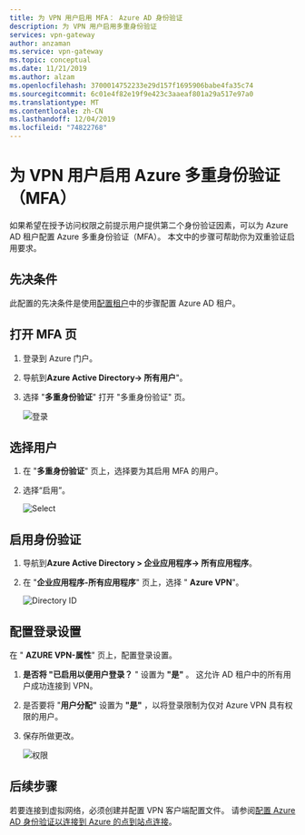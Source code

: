 ```yaml
---
title: 为 VPN 用户启用 MFA： Azure AD 身份验证
description: 为 VPN 用户启用多重身份验证
services: vpn-gateway
author: anzaman
ms.service: vpn-gateway
ms.topic: conceptual
ms.date: 11/21/2019
ms.author: alzam
ms.openlocfilehash: 3700014752233e29d157f1695906babe4fa35c74
ms.sourcegitcommit: 6c01e4f82e19f9e423c3aaeaf801a29a517e97a0
ms.translationtype: MT
ms.contentlocale: zh-CN
ms.lasthandoff: 12/04/2019
ms.locfileid: "74822768"
---
```

# <a name="enable-azure-multi-factor-authentication-mfa-for-vpn-users"></a>为 VPN 用户启用 Azure 多重身份验证（MFA）

如果希望在授予访问权限之前提示用户提供第二个身份验证因素，可以为 Azure AD 租户配置 Azure 多重身份验证（MFA）。 本文中的步骤可帮助你为双重验证启用要求。

## <a name="prereq"></a>先决条件

此配置的先决条件是使用[配置租户](openvpn-azure-ad-tenant.md)中的步骤配置 Azure AD 租户。

## <a name="mfa"></a>打开 MFA 页

1. 登录到 Azure 门户。
2. 导航到**Azure Active Directory-> 所有用户**"。
3. 选择 "**多重身份验证**" 打开 "多重身份验证" 页。

   ![登录](./media/openvpn-azure-ad-mfa/mfa1.jpg)

## <a name="users"></a>选择用户

1. 在 "**多重身份验证**" 页上，选择要为其启用 MFA 的用户。
2. 选择“启用”。

   ![Select](./media/openvpn-azure-ad-mfa/mfa2.jpg)

## <a name="enableauth"></a>启用身份验证

1. 导航到**Azure Active Directory > 企业应用程序-> 所有应用程序**。
2. 在 "**企业应用程序-所有应用程序**" 页上，选择 " **Azure VPN**"。

   ![Directory ID](./media/openvpn-azure-ad-mfa/user1.jpg)

## <a name="enablesign"></a>配置登录设置

在 " **AZURE VPN-属性**" 页上，配置登录设置。

1. **是否将 "已启用以便用户登录？** " 设置为 **"是"** 。 这允许 AD 租户中的所有用户成功连接到 VPN。
2. 是否要将 "**用户分配"** 设置为 **"是"** ，以将登录限制为仅对 Azure VPN 具有权限的用户。
3. 保存所做更改。

   ![权限](./media/openvpn-azure-ad-mfa/user2.jpg)

## <a name="next-steps"></a>后续步骤

若要连接到虚拟网络，必须创建并配置 VPN 客户端配置文件。 请参阅[配置 Azure AD 身份验证以连接到 Azure 的点到站点连接](virtual-wan-point-to-site-azure-ad.md)。
